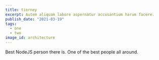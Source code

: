 ```yaml
---
title: tierney
excerpt: Autem aliquam labore aspernatur accusantium harum facere.
publish_date: "2021-03-19"
tags:
  - one
  - two
image_id: architecture
---
```


Best NodeJS person there is. One of the best people all around.
